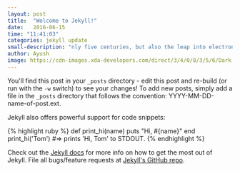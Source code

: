 ```yaml
---
layout: post
title:  "Welcome to Jekyll!"
date:   2016-06-15
time: "11:41:03"
categories: jekyll update
small-description: "nly five centuries, but also the leap into electronic typesetting, remaining essentially unc"
author: Ayush
image: https://cdn-images.xda-developers.com/direct/3/4/0/8/3/5/6/Dark.png
---
```


You'll find this post in your `_posts` directory - edit this post and re-build (or run with the `-w` switch) to see your changes!
To add new posts, simply add a file in the `_posts` directory that follows the convention: YYYY-MM-DD-name-of-post.ext.




Jekyll also offers powerful support for code snippets:

{% highlight ruby %}
def print_hi(name)
  puts "Hi, #{name}"
end
print_hi('Tom')
#=> prints 'Hi, Tom' to STDOUT.
{% endhighlight %}



Check out the [Jekyll docs][jekyll] for more info on how to get the most out of Jekyll. File all bugs/feature requests at [Jekyll's GitHub repo][jekyll-gh].

[jekyll-gh]: https://github.com/jekyll/jekyll
[jekyll]:    http://jekyllrb.com
